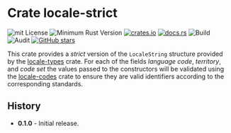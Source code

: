 # Crate locale-strict

![mit License](https://img.shields.io/badge/license-mit-118811.svg)
![Minimum Rust Version](https://img.shields.io/badge/Min%20Rust-1.34-green.svg)
[![crates.io](https://img.shields.io/crates/v/locale-strict.svg)](https://crates.io/crates/locale-strict)
[![docs.rs](https://docs.rs/locale-strict/badge.svg)](https://docs.rs/locale-strict)
![Build](https://github.com/johnstonskj/locale-strict/workflows/Rust/badge.svg)
![Audit](https://github.com/johnstonskj/locale-strict/workflows/Security%20audit/badge.svg)
[![GitHub stars](https://img.shields.io/github/stars/johnstonskj/locale-strict.svg)](https://github.com/johnstonskj/locale-strict/stargazers)

This crate provides a _strict_ version of the `LocaleString` structure provided
by the [locale-types](https://github.com/johnstonskj/locale-types) crate. For 
each of the fields _language code_, _territory_, and _code set_ the values 
passed to the constructors will be validated using the 
[locale-codes](https://github.com/johnstonskj/locale-codes) crate to ensure they
are valid identifiers according to the corresponding standards.

## History

* **0.1.0** - Initial release.
